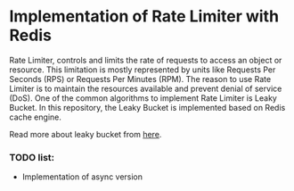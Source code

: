 # Implementation of Rate Limiter with Redis

Rate Limiter, controls and limits the rate of requests to access an object or resource.
This limitation is mostly represented by units like Requests Per Seconds (RPS) or Requests Per Minutes (RPM). 
The reason to use Rate Limiter is to maintain the resources available and prevent denial of service (DoS). 
One of the common algorithms to implement Rate Limiter is Leaky Bucket. 
In this repository, the Leaky Bucket is implemented based on Redis cache engine.

Read more about leaky bucket from [here](https://en.wikipedia.org/wiki/Leaky_bucket).


### TODO list:

- Implementation of async version
